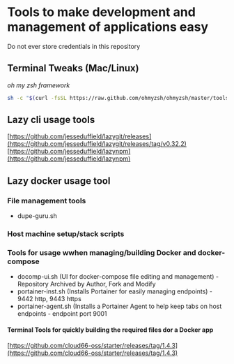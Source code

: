 # Tools to make development and management of applications easy

Do not ever store credentials in this repository

## Terminal Tweaks (Mac/Linux)

_oh my zsh framework_

```bash
sh -c "$(curl -fsSL https://raw.github.com/ohmyzsh/ohmyzsh/master/tools/install.sh)"
```

## Lazy cli usage tools

[https://github.com/jesseduffield/lazygit/releases](https://github.com/jesseduffield/lazygit/releases/tag/v0.32.2)
[https://github.com/jesseduffield/lazynpm](https://github.com/jesseduffield/lazynpm)

## Lazy docker usage tool

### File management tools

- dupe-guru.sh

### Host machine setup/stack scripts

### Tools for usage wwhen managing/building  Docker and docker-compose

- docomp-ui.sh (UI for docker-compose file editing and management)
        - Repository Archived by Author, Fork and Modify
- portainer-inst.sh (Installs Portainer for easily managing endpoints)
        - 9442 http, 9443 https
- portainer-agent.sh (Installs a Portainer Agent to help keep tabs on host endpoints
        - endpoint port 9001

#### Terminal Tools for quickly building the required files dor a Docker app

[https://github.com/cloud66-oss/starter/releases/tag/1.4.3](https://github.com/cloud66-oss/starter/releases/tag/1.4.3)
